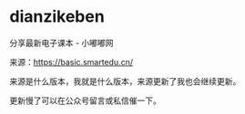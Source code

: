 # dianzikeben
分享最新电子课本 - 小嘟嘟网

来源：https://basic.smartedu.cn/

来源是什么版本，我就是什么版本，来源更新了我也会继续更新。

更新慢了可以在公众号留言或私信催一下。
